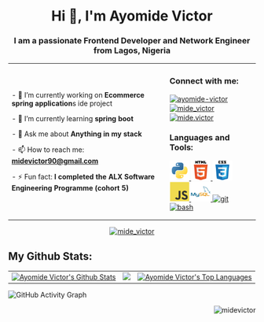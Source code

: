 <h1 align="center">Hi 👋, I'm Ayomide Victor</h1>
<h3 align="center">I am a passionate Frontend Developer and Network Engineer from Lagos, Nigeria</h3>

<table>
  <tr>
    <td>
      <p>- 🔭 I’m currently working on <b>Ecommerce spring application</b>s ide project</p>
      <p>- 🌱 I’m currently learning <b>spring boot</b></p>
      <p>- 💬 Ask me about <b>Anything in my stack</b></p>
      <p>- 📫 How to reach me: <b><a href=mailto:midevictor90@gmail.com alt=email>midevictor90@gmail.com</a></b></p>
      <p>- ⚡ Fun fact: <b>I completed the ALX Software Engineering Programme (cohort 5)</b></p>
    </td>
    <td>
      <h3 align="left">Connect with me:</h3>
      <p align="left">
      <a href="https://linkedin.com/in/ayomide-victor" target="blank"><img align="center" src="https://raw.githubusercontent.com/rahuldkjain/github-profile-readme-generator/master/src/images/icons/Social/linked-in-alt.svg" alt="ayomide-victor" height="30" width="40" /></a>
      <a href="https://twitter.com/mide_victor" target="blank"><img align="center" src="https://raw.githubusercontent.com/rahuldkjain/github-profile-readme-generator/master/src/images/icons/Social/twitter.svg" alt="mide_victor" height="30" width="40" /></a>
      <a href="https://instagram.com/mide.victor" target="blank"><img align="center" src="https://raw.githubusercontent.com/rahuldkjain/github-profile-readme-generator/master/src/images/icons/Social/instagram.svg" alt="mide.victor" height="30" width="40" /></a>
      </p>
      <h3 align="left">Languages and Tools:</h3>
      <p align="left"> 
      <a href="https://www.python.org" target="_blank" rel="noreferrer"> <img src="https://raw.githubusercontent.com/devicons/devicon/master/icons/python/python-original.svg" alt="python" width="40" height="40"/> </a> 
      <a href="https://www.w3.org/html/" target="_blank" rel="noreferrer"> <img src="https://raw.githubusercontent.com/devicons/devicon/master/icons/html5/html5-original-wordmark.svg" alt="html5" width="40" height="40"/> </a> 
      <a href="https://www.w3schools.com/css/" target="_blank" rel="noreferrer"> <img src="https://raw.githubusercontent.com/devicons/devicon/master/icons/css3/css3-original-wordmark.svg" alt="css3" width="40" height="40"/> </a> 
      <a href="https://developer.mozilla.org/en-US/docs/Web/JavaScript" target="_blank" rel="noreferrer"> <img src="https://raw.githubusercontent.com/devicons/devicon/master/icons/javascript/javascript-original.svg" alt="javascript" width="40" height="40"/> </a> 
      <a href="https://www.mysql.com/" target="_blank" rel="noreferrer"> <img src="https://raw.githubusercontent.com/devicons/devicon/master/icons/mysql/mysql-original-wordmark.svg" alt="mysql" width="40" height="40"/> </a> 
      <a href="https://git-scm.com/" target="_blank" rel="noreferrer"> <img src="https://www.vectorlogo.zone/logos/git-scm/git-scm-icon.svg" alt="git" width="40" height="40"/> </a>
      <a href="https://www.gnu.org/software/bash/" target="_blank" rel="noreferrer"> <img src="https://www.vectorlogo.zone/logos/gnu_bash/gnu_bash-icon.svg" alt="bash" width="40" height="40"/> </a>  
      </p>    
    </td>
  </tr>
</table>

<p align="center"> <a href="https://twitter.com/mide_victor" target="blank"><img src="https://img.shields.io/twitter/follow/mide_victor?logo=twitter&style=for-the-badge" alt="mide_victor" /></a> </p>

## My Github Stats:

<table>
  <tr>
    <td>
       <a href="https://github.com/midevictor"><img alt="Ayomide Victor's Github Stats" src="https://github-readme-stats.vercel.app/api?username=midevictor&show_icons=true&count_private=true&theme=react&hide_border=true&bg_color=1d2a3a" /></a>
    </td>
    <td>
       <a href="http://www.github.com/midevictor"><img src="https://github-readme-streak-stats.herokuapp.com/?user=midevictor&stroke=ffffff&background=1d2a3a&ring=5BCDEC&fire=5BCDEC&currStreakNum=ffffff&currStreakLabel=5BCDEC&sideNums=ffffff&sideLabels=ffffff&dates=ffffff&hide_border=true" /></a>
    </td>
    <td>
      <a href="https://github.com/midevictor"><img alt="Ayomide Victor's Top Languages" src="https://github-readme-stats.vercel.app/api/top-langs/?username=midevictor&langs_count=6&count_private=true&layout=compact&theme=react&hide_border=true&bg_color=1d2a3a"/></a>
    </td>
  </tr>
</table>

![GitHub Activity Graph](https://activity-graph.herokuapp.com/graph?username=midevictor&bg_color=1d2a3a&color=5BCDEC&line=5BCDEC&point=FFFFFF&hide_border=true)

<p align="right"> <img src="https://komarev.com/ghpvc/?username=midevictor&label=Profile%20views&color=0e75b6&style=flat" alt="midevictor" /> </p>


<!--
<p><img align="left" src="https://github-readme-stats.vercel.app/api/top-langs?username=midevictor&show_icons=true&locale=en&layout=compact" alt="midevictor" /></p>
<p>&nbsp;<img align="center" src="https://github-readme-stats.vercel.app/api?username=midevictor&show_icons=true&locale=en" alt="midevictor" /></p>
<p><img align="center" src="https://github-readme-streak-stats.herokuapp.com/?user=midevictor&" alt="midevictor" /></p>
-->

<!--<p align="left"> <a href="https://github.com/ryo-ma/github-profile-trophy"><img src="https://github-profile-trophy.vercel.app/?username=midevictor" alt="midevictor" /></a> </p>-->
